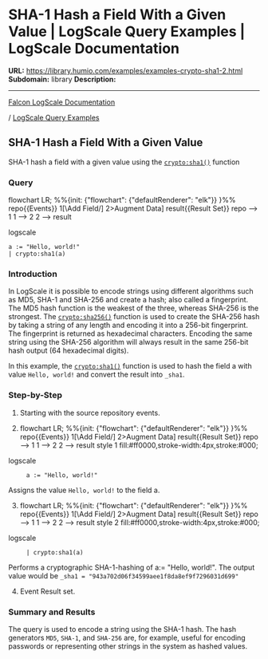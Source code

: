# SHA-1 Hash a Field With a Given Value | LogScale Query Examples | LogScale Documentation

**URL:** https://library.humio.com/examples/examples-crypto-sha1-2.html
**Subdomain:** library
**Description:** 

---

[Falcon LogScale Documentation](https://library.humio.com)

/ [LogScale Query Examples](examples.html)

## SHA-1 Hash a Field With a Given Value

SHA-1 hash a field with a given value using the [`crypto:sha1()`](https://library.humio.com/data-analysis/functions-crypto-sha1.html) function 

### Query

flowchart LR; %%{init: {"flowchart": {"defaultRenderer": "elk"}} }%% repo{{Events}} 1[\Add Field/] 2>Augment Data] result{{Result Set}} repo --> 1 1 --> 2 2 --> result

logscale
    
    
    a := "Hello, world!"
    | crypto:sha1(a)

### Introduction

In LogScale it is possible to encode strings using different algorithms such as MD5, SHA-1 and SHA-256 and create a hash; also called a fingerprint. The MD5 hash function is the weakest of the three, whereas SHA-256 is the strongest. The [`crypto:sha256()`](https://library.humio.com/data-analysis/functions-crypto-sha256.html) function is used to create the SHA-256 hash by taking a string of any length and encoding it into a 256-bit fingerprint. The fingerprint is returned as hexadecimal characters. Encoding the same string using the SHA-256 algorithm will always result in the same 256-bit hash output (64 hexadecimal digits). 

In this example, the [`crypto:sha1()`](https://library.humio.com/data-analysis/functions-crypto-sha1.html) function is used to hash the field a with value `Hello, world!` and convert the result into `_sha1`. 

### Step-by-Step

  1. Starting with the source repository events.

  2. flowchart LR; %%{init: {"flowchart": {"defaultRenderer": "elk"}} }%% repo{{Events}} 1[\Add Field/] 2>Augment Data] result{{Result Set}} repo --> 1 1 --> 2 2 --> result style 1 fill:#ff0000,stroke-width:4px,stroke:#000;

logscale
         
         a := "Hello, world!"

Assigns the value `Hello, world!` to the field a. 

  3. flowchart LR; %%{init: {"flowchart": {"defaultRenderer": "elk"}} }%% repo{{Events}} 1[\Add Field/] 2>Augment Data] result{{Result Set}} repo --> 1 1 --> 2 2 --> result style 2 fill:#ff0000,stroke-width:4px,stroke:#000;

logscale
         
         | crypto:sha1(a)

Performs a cryptographic SHA-1-hashing of a:= "Hello, world!". The output value would be `_sha1 = "943a702d06f34599aee1f8da8ef9f7296031d699"`

  4. Event Result set.




### Summary and Results

The query is used to encode a string using the SHA-1 hash. The hash generators `MD5`, `SHA-1`, and `SHA-256` are, for example, useful for encoding passwords or representing other strings in the system as hashed values.
